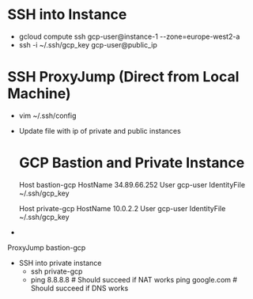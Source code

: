 # SSH into Instance
- gcloud compute ssh gcp-user@instance-1 --zone=europe-west2-a
- ssh -i ~/.ssh/gcp_key gcp-user@public_ip

# SSH ProxyJump (Direct from Local Machine)
- vim ~/.ssh/config
- Update file with ip of private and public instances
  # GCP Bastion and Private Instance
  Host bastion-gcp
  HostName 34.89.66.252
  User gcp-user
  IdentityFile ~/.ssh/gcp_key
  
  Host private-gcp
  HostName 10.0.2.2
  User gcp-user
  IdentityFile ~/.ssh/gcp_key
- 
ProxyJump bastion-gcp
- SSH into private instance
  - ssh private-gcp
  - ping 8.8.8.8     # Should succeed if NAT works
    ping google.com  # Should succeed if DNS works


